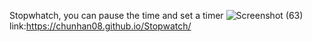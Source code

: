 Stopwhatch, you can pause the time and set a timer
![Screenshot (63)](https://github.com/user-attachments/assets/30632074-b115-478f-8bb2-f25d43545e6a)
link:https://chunhan08.github.io/Stopwatch/
